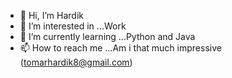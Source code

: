 - 👋 Hi, I’m Hardik
- 👀 I’m interested in ...Work
- 🌱 I’m currently learning ...Python and Java
- 📫 How to reach me ...Am i that much impressive (tomarhardik8@gmail.com)

<!---
hard1k99/hard1k99 is a ✨ special ✨ repository because its `README.md` (this file) appears on your GitHub profile.
You can click the Preview link to take a look at your changes.
--->
